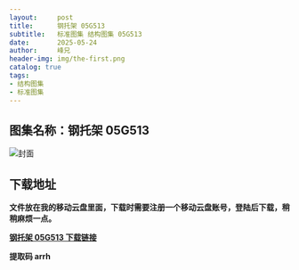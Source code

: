 ```yaml
---
layout:     post
title:      钢托架 05G513
subtitle:   标准图集 结构图集 05G513
date:       2025-05-24
author:     峰兄
header-img: img/the-first.png
catalog: true
tags:
- 结构图集
- 标准图集
---
```

## 图集名称：钢托架 05G513
![封面](https://pic1.imgdb.cn/item/6831888558cb8da5c80b9868.jpg)


## 下载地址 ##
**文件放在我的移动云盘里面，下载时需要注册一个移动云盘账号，登陆后下载，稍稍麻烦一点。**  
  
[**钢托架 05G513 下载链接**](https://caiyun.139.com/w/i/2nc6qRCZFFMjo)


**提取码 arrh**


